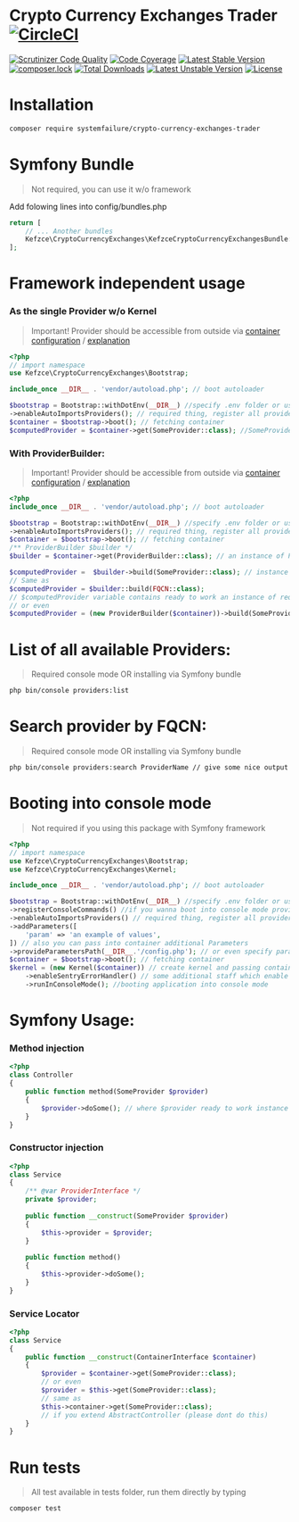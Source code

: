 # Crypto Currency Exchanges Trader  [![CircleCI](https://travis-ci.com/kefzce/CryptoCurrencyExchangesTrader.svg?branch=master)](https://github.com/kefzce/CryptoCurrencyExchangesTrader) 

[![Scrutinizer Code Quality](https://scrutinizer-ci.com/g/kefzce/CryptoCurrencyExchangesTrader/badges/quality-score.png?b=master)](https://scrutinizer-ci.com/g/kefzce/CryptoCurrencyExchangesTrader/?branch=master)
[![Code Coverage](https://scrutinizer-ci.com/g/kefzce/CryptoCurrencyExchangesTrader/badges/coverage.png?b=master)](https://scrutinizer-ci.com/g/kefzce/CryptoCurrencyExchangesTrader/?branch=master)
[![Latest Stable Version](https://poser.pugx.org/systemfailure/crypto-currency-exchanges-trader/v/stable)](https://packagist.org/packages/systemfailure/crypto-currency-exchanges-trader)
[![composer.lock](https://poser.pugx.org/systemfailure/crypto-currency-exchanges-trader/composerlock)](https://packagist.org/packages/systemfailure/crypto-currency-exchanges-trader)
[![Total Downloads](https://poser.pugx.org/systemfailure/crypto-currency-exchanges-trader/downloads)](https://packagist.org/packages/systemfailure/crypto-currency-exchanges-trader)
[![Latest Unstable Version](https://poser.pugx.org/systemfailure/crypto-currency-exchanges-trader/v/unstable)](https://packagist.org/packages/systemfailure/crypto-currency-exchanges-trader)
[![License](https://poser.pugx.org/systemfailure/crypto-currency-exchanges-trader/license)](https://packagist.org/packages/systemfailure/crypto-currency-exchanges-trader)
# Installation
```bash
composer require systemfailure/crypto-currency-exchanges-trader
```

# Symfony Bundle
> Not required, you can use it w/o framework

Add folowing lines into config/bundles.php
```php
return [
    // ... Another bundles
    Kefzce\CryptoCurrencyExchanges\KefzceCryptoCurrencyExchangesBundle::class => ['all' => true],
];
```
# Framework independent usage
### As the single Provider w/o Kernel
> Important! Provider should be accessible from outside via [container configuration](https://github.com/kefzce/CryptoCurrencyExchangesTrader/blob/master/src/CryptoCurrencyExchanges/Resources/services.yaml#L5) / [explanation](https://symfony.com/blog/new-in-symfony-3-4-services-are-private-by-default)
```php
<?php
// import namespace
use Kefzce\CryptoCurrencyExchanges\Bootstrap;

include_once __DIR__ . 'vendor/autoload.php'; // boot autoloader

$bootstrap = Bootstrap::withDotEnv(__DIR__) //specify .env folder or use ::withEnvironmentValues() 
->enableAutoImportsProviders(); // required thing, register all providers into DependencyInjection Container
$container = $bootstrap->boot(); // fetching container
$computedProvider = $container->get(SomeProvider::class); //SomeProvider instance
```


### With ProviderBuilder:
> Important! Provider should be accessible from outside via [container configuration](https://github.com/kefzce/CryptoCurrencyExchangesTrader/blob/master/src/CryptoCurrencyExchanges/Resources/services.yaml#L5) / [explanation](https://symfony.com/blog/new-in-symfony-3-4-services-are-private-by-default)
```php
<?php
include_once __DIR__ . 'vendor/autoload.php'; // boot autoloader

$bootstrap = Bootstrap::withDotEnv(__DIR__) //specify .env folder or use ::withEnvironmentValues() 
->enableAutoImportsProviders(); // required thing, register all providers into DependencyInjection Container
$container = $bootstrap->boot(); // fetching container
/** ProviderBuilder $builder */
$builder = $container->get(ProviderBuilder::class); // an instance of ProviderBuilder

$computedProvider =  $builder->build(SomeProvider::class); // instance of SomeProvider
// Same as
$computedProvider = $builder::build(FQCN::class);
// $computedProvider variable contains ready to work an instance of required Provider.
// or even
$computedProvider = (new ProviderBuilder($container))->build(SomeProvider::class);
```

# List of all available Providers:
> Required console mode OR installing via Symfony bundle
```bash
php bin/console providers:list
```
# Search provider by FQCN:
> Required console mode OR installing via Symfony bundle

```bash
php bin/console providers:search ProviderName // give some nice output information about provider
```
# Booting into console mode
> Not required if you using this package with Symfony framework
```php
<?php
// import namespace
use Kefzce\CryptoCurrencyExchanges\Bootstrap;
use Kefzce\CryptoCurrencyExchanges\Kernel;

include_once __DIR__ . 'vendor/autoload.php'; // boot autoloader

$bootstrap = Bootstrap::withDotEnv(__DIR__) //specify .env folder or use ::withEnvironmentValues() 
->registerConsoleCommands() //if you wanna boot into console mode provide a few commands
->enableAutoImportsProviders() // required thing, register all providers into DependencyInjection Container
->addParameters([
    'param' => 'an example of values',
]) // also you can pass into container additional Parameters
->provideParametersPath(__DIR__.'/config.php'); // or even specify parameters file, which should be simple an array on configuration e.g return []
$container = $bootstrap->boot(); // fetching container
$kernel = (new Kernel($container)) // create kernel and passing container into 
    ->enableSentryErrorHandler() // some additional staff which enable sentry error handling(required sentry dsn)
    ->runInConsoleMode(); //booting application into console mode
```
# Symfony Usage:
### Method injection
```php
<?php
class Controller 
{
    public function method(SomeProvider $provider)
    {
        $provider->doSome(); // where $provider ready to work instance
    }
}
```
### Constructor injection
```php
<?php
class Service 
{
    /** @var ProviderInterface */
    private $provider;
    
    public function __construct(SomeProvider $provider) 
    {
        $this->provider = $provider;
    }
    
    public function method()
    {
        $this->provider->doSome();
    }
}
```
### Service Locator
```php
<?php
class Service
{
    public function __construct(ContainerInterface $container) 
    {
        $provider = $container->get(SomeProvider::class);
        // or even
        $provider = $this->get(SomeProvider::class);
        // same as 
        $this->container->get(SomeProvider::class);
        // if you extend AbstractController (please dont do this)
    }
}
```
### 
# Run tests
> All test available in tests folder, run them directly by typing
```bash
composer test
```
